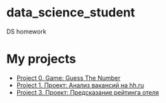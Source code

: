 # data_science_student
DS homework

# My projects

* [Project 0. Game: Guess The Number](https://github.com/sergstar/data_science_student/tree/main/project_0)
* [Project 1. Проект: Анализ вакансий на hh.ru](https://github.com/sergstar/data_science_student/tree/main/project_1)
* [Project 3. Проект: Предсказание рейтинга отеля](https://github.com/sergstar/data_science_student/tree/main/project_3)